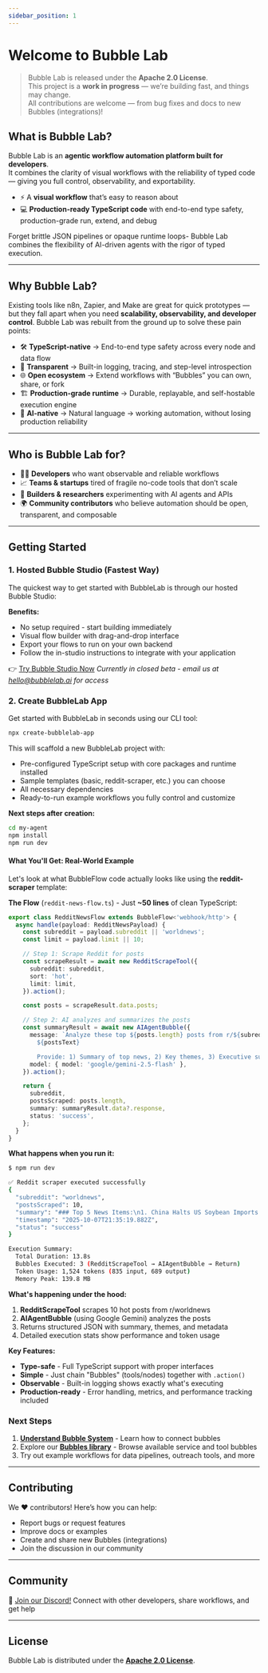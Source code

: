 ```yaml
---
sidebar_position: 1
---
```


# Welcome to Bubble Lab

> Bubble Lab is released under the **Apache 2.0 License**.  
> This project is a **work in progress** — we’re building fast, and things may change.  
> All contributions are welcome — from bug fixes and docs to new Bubbles (integrations)!

## What is Bubble Lab?

Bubble Lab is an **agentic workflow automation platform built for developers**.  
It combines the clarity of visual workflows with the reliability of typed code — giving you full control, observability, and exportability.

- ⚡ A **visual workflow** that’s easy to reason about
- 💻 **Production-ready TypeScript code** with end-to-end type safety, production-grade run, extend, and debug

Forget brittle JSON pipelines or opaque runtime loops- Bubble Lab combines the flexibility of AI-driven agents with the rigor of typed execution.

---

## Why Bubble Lab?

Existing tools like n8n, Zapier, and Make are great for quick prototypes — but they fall apart when you need **scalability, observability, and developer control**. Bubble Lab was rebuilt from the ground up to solve these pain points:

- 🛠 **TypeScript-native** → End-to-end type safety across every node and data flow
- 👀 **Transparent** → Built-in logging, tracing, and step-level introspection
- 🌐 **Open ecosystem** → Extend workflows with “Bubbles” you can own, share, or fork
- 🏗 **Production-grade runtime** → Durable, replayable, and self-hostable execution engine
- 🚀 **AI-native** → Natural language → working automation, without losing production reliability

---

## Who is Bubble Lab for?

- 👩‍💻 **Developers** who want observable and reliable workflows
- 📈 **Teams & startups** tired of fragile no-code tools that don’t scale
- 🔬 **Builders & researchers** experimenting with AI agents and APIs
- 🌍 **Community contributors** who believe automation should be open, transparent, and composable

---

## Getting Started

### 1. Hosted Bubble Studio (Fastest Way)

The quickest way to get started with BubbleLab is through our hosted Bubble Studio:

**Benefits:**

- No setup required - start building immediately
- Visual flow builder with drag-and-drop interface
- Export your flows to run on your own backend
- Follow the in-studio instructions to integrate with your application

👉 [Try Bubble Studio Now](https://app.bubblelab.ai)
_Currently in closed beta - email us at hello@bubblelab.ai for access_

### 2. Create BubbleLab App

Get started with BubbleLab in seconds using our CLI tool:

```bash
npx create-bubblelab-app
```

This will scaffold a new BubbleLab project with:

- Pre-configured TypeScript setup with core packages and runtime installed
- Sample templates (basic, reddit-scraper, etc.) you can choose
- All necessary dependencies
- Ready-to-run example workflows you fully control and customize

**Next steps after creation:**

```bash
cd my-agent
npm install
npm run dev
```

#### What You'll Get: Real-World Example

Let's look at what BubbleFlow code actually looks like using the **reddit-scraper** template:

**The Flow** (`reddit-news-flow.ts`) - Just **~50 lines** of clean TypeScript:

```typescript
export class RedditNewsFlow extends BubbleFlow<'webhook/http'> {
  async handle(payload: RedditNewsPayload) {
    const subreddit = payload.subreddit || 'worldnews';
    const limit = payload.limit || 10;

    // Step 1: Scrape Reddit for posts
    const scrapeResult = await new RedditScrapeTool({
      subreddit: subreddit,
      sort: 'hot',
      limit: limit,
    }).action();

    const posts = scrapeResult.data.posts;

    // Step 2: AI analyzes and summarizes the posts
    const summaryResult = await new AIAgentBubble({
      message: `Analyze these top ${posts.length} posts from r/${subreddit}:
        ${postsText}

        Provide: 1) Summary of top news, 2) Key themes, 3) Executive summary`,
      model: { model: 'google/gemini-2.5-flash' },
    }).action();

    return {
      subreddit,
      postsScraped: posts.length,
      summary: summaryResult.data?.response,
      status: 'success',
    };
  }
}
```

**What happens when you run it:**

```bash
$ npm run dev

✅ Reddit scraper executed successfully
{
  "subreddit": "worldnews",
  "postsScraped": 10,
  "summary": "### Top 5 News Items:\n1. China Halts US Soybean Imports...\n2. Zelensky Firm on Ukraine's EU Membership...\n3. Hamas Demands Release of Oct 7 Attackers...\n[full AI-generated summary]",
  "timestamp": "2025-10-07T21:35:19.882Z",
  "status": "success"
}

Execution Summary:
  Total Duration: 13.8s
  Bubbles Executed: 3 (RedditScrapeTool → AIAgentBubble → Return)
  Token Usage: 1,524 tokens (835 input, 689 output)
  Memory Peak: 139.8 MB
```

**What's happening under the hood:**

1. **RedditScrapeTool** scrapes 10 hot posts from r/worldnews
2. **AIAgentBubble** (using Google Gemini) analyzes the posts
3. Returns structured JSON with summary, themes, and metadata
4. Detailed execution stats show performance and token usage

**Key Features:**

- **Type-safe** - Full TypeScript support with proper interfaces
- **Simple** - Just chain "Bubbles" (tools/nodes) together with `.action()`
- **Observable** - Built-in logging shows exactly what's executing
- **Production-ready** - Error handling, metrics, and performance tracking included

### Next Steps

1. **[Understand Bubble System](./key-concepts/bubbles)** - Learn how to connect bubbles
2. Explore our **[Bubbles library](./bubbles/overview)** - Browse available service and tool bubbles
3. Try out example workflows for data pipelines, outreach tools, and more

---

## Contributing

We ❤️ contributors! Here’s how you can help:

- Report bugs or request features
- Improve docs or examples
- Create and share new Bubbles (integrations)
- Join the discussion in our community

---

## Community

💬 [Join our Discord!](https://discord.com/invite/PkJvcU2myV) Connect with other developers, share workflows, and get help

---

## License

Bubble Lab is distributed under the **[Apache 2.0 License](https://www.apache.org/licenses/LICENSE-2.0)**.
